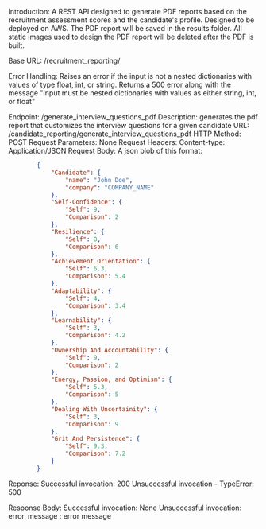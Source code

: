 Introduction:
    A REST API designed to generate PDF reports based on the recruitment assessment scores and the candidate's profile. Designed to be deployed on AWS. The PDF report will be saved in the results folder. All static images used to design the PDF report will be deleted after the PDF is built.

Base URL:
    /recruitment_reporting/

Error Handling:
    Raises an error if the input is not a nested dictionaries with values of type float, int, or string. 
    Returns a 500 error along with the message "Input must be nested dictionaries with values as either string, int, or float"

Endpoint:
    /generate_interview_questions_pdf
Description:
    generates the pdf report that customizes the interview questions for a given candidate
URL: 
    /candidate_reporting/generate_interview_questions_pdf
HTTP Method: 
    POST
Request Parameters:
    None
Request Headers:
    Content-type: Application/JSON
Request Body:
    A json blob of this format:
```json
        {
            "Candidate": {
                "name": "John Doe",
                "company": "COMPANY_NAME"
            },
            "Self-Confidence": {
                "Self": 9,
                "Comparison": 2
            },
            "Resilience": {
                "Self": 8,
                "Comparison": 6
            },
            "Achievement Orientation": {
                "Self": 6.3,
                "Comparison": 5.4
            },
            "Adaptability": {
                "Self": 4,
                "Comparison": 3.4
            },
            "Learnability": {
                "Self": 3,
                "Comparison": 4.2
            },
            "Ownership And Accountability": {
                "Self": 9,
                "Comparison": 2
            },
            "Energy, Passion, and Optimism": {
                "Self": 5.3,
                "Comparison": 5
            },
            "Dealing With Uncertainity": {
                "Self": 3,
                "Comparison": 9
            },
            "Grit And Persistence": {
                "Self": 9.3,
                "Comparison": 7.2
            }
        }
```
Reponse:
    Successful invocation: 200
    Unsuccessful invocation - TypeError: 500

Response Body:
    Successful invocation: None
    Unsuccessful invocation: 
        error_message : error message
